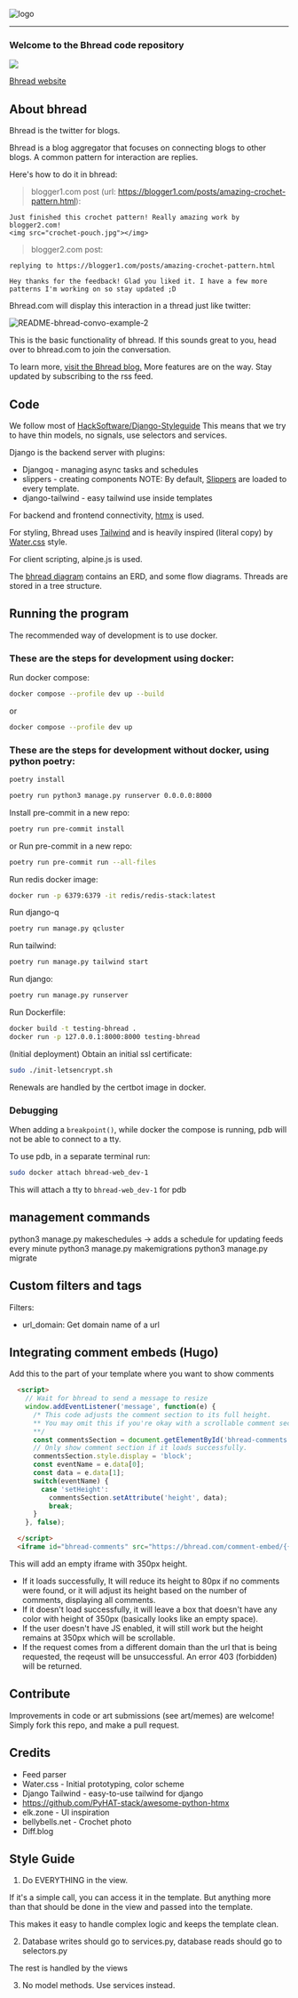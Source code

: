 ![logo](img/logo.svg)

---

### Welcome to the Bhread code repository

![](https://img.shields.io/badge/code%20style-black-black)

[Bhread website](https://bhread.com)
## About bhread

Bhread is the twitter for blogs.

Bhread is a blog aggregator that focuses on connecting blogs to other blogs.
A common pattern for interaction are replies.

Here's how to do it in bhread:

> blogger1.com post (url: https://blogger1.com/posts/amazing-crochet-pattern.html):
```
Just finished this crochet pattern! Really amazing work by blogger2.com!
<img src="crochet-pouch.jpg"></img>
```

> blogger2.com post:
```
replying to https://blogger1.com/posts/amazing-crochet-pattern.html

Hey thanks for the feedback! Glad you liked it. I have a few more patterns I'm working on so stay updated ;D
```

Bhread.com will display this interaction in a thread just like twitter:

![README-bhread-convo-example-2](img/README-bhread-convo-example-2.png)

This is the basic functionality of bhread. If this sounds great to you, head over to bhread.com to join the conversation.

To learn more, [visit the Bhread blog.](https://blog.bhread.com)
More features are on the way. Stay updated by subscribing to the rss feed.


## Code

We follow most of [HackSoftware/Django-Styleguide](https://github.com/HackSoftware/Django-Styleguide)
This means that we try to have thin models, no signals, use selectors and services.

Django is the backend server with plugins:

- Djangoq - managing async tasks and schedules
- slippers - creating components NOTE: By default, [Slippers]() are loaded to every template.
- django-tailwind - easy tailwind use inside templates

For backend and frontend connectivity, [htmx](https://htmx.org) is used.

For styling, Bhread uses [Tailwind]() and is heavily inspired (literal copy) by
[Water.css](https://watercss.kognise.dev/) style.

For client scripting, alpine.js is used.

The [bhread diagram](./bhread.drawio) contains an ERD, and some flow diagrams.
Threads are stored in a tree structure.

## Running the program

The recommended way of development is to use docker.

### These are the steps for development using docker:

Run docker compose:
```sh
docker compose --profile dev up --build
```
or
```sh
docker compose --profile dev up
```


### These are the steps for development without docker, using python poetry:

```sh
poetry install
```

```sh
poetry run python3 manage.py runserver 0.0.0.0:8000
```

Install pre-commit in a new repo:

```sh
poetry run pre-commit install
```
or Run pre-commit in a new repo:
```sh
poetry run pre-commit run --all-files
```

Run redis docker image:

```sh
docker run -p 6379:6379 -it redis/redis-stack:latest
```

Run django-q
```sh
poetry run manage.py qcluster
```

Run tailwind:
```sh
poetry run manage.py tailwind start
```

Run django:
```sh
poetry run manage.py runserver
```

Run Dockerfile:
```sh
docker build -t testing-bhread .
docker run -p 127.0.0.1:8000:8000 testing-bhread
```

(Initial deployment)
Obtain an initial ssl certificate:

```sh
sudo ./init-letsencrypt.sh
```

Renewals are handled by the certbot image in docker.

### Debugging

When adding a `breakpoint()`, while docker the compose is running, pdb will not be able to connect to a tty.

To use pdb, in a separate terminal run:

```sh
sudo docker attach bhread-web_dev-1
```

This will attach a tty to `bhread-web_dev-1` for pdb

## management commands

python3 manage.py makeschedules -> adds a schedule for updating feeds every minute
python3 manage.py makemigrations <app>
python3 manage.py migrate <app>

## Custom filters and tags

Filters:

- url_domain: Get domain name of a url


## Integrating comment embeds (Hugo)

Add this to the part of your template where you want to show comments
```html
  <script>
    // Wait for bhread to send a message to resize
    window.addEventListener('message', function(e) {
      /* This code adjusts the comment section to its full height.
      ** You may omit this if you're okay with a scrollable comment section.
      **/
      const commentsSection = document.getElementById('bhread-comments');
      // Only show comment section if it loads successfully.
      commentsSection.style.display = 'block';
      const eventName = e.data[0];
      const data = e.data[1];
      switch(eventName) {
        case 'setHeight':
          commentsSection.setAttribute('height', data);
          break;
      }
    }, false);

  </script>
  <iframe id="bhread-comments" src="https://bhread.com/comment-embed/{{ absURL .Page.RelPermalink }}" width="100%" height="350px"  frameBorder="0" onload="this.style.display = 'none'" loading="lazy" style="border-radius: 5px;"> </iframe>
```
This will add an empty iframe with 350px height.

- If it loads successfully, It will reduce its height to 80px if no comments were found, or it will adjust its height based on the number of comments, displaying all comments.
- If it doesn't load successfully, it will leave a box that doesn't have any color with height of 350px (basically looks like an empty space).
- If the user doesn't have JS enabled, it will still work but the height remains at 350px which will be scrollable.
- If the request comes from a different domain than the url that is being requested, the reqeust will be unsuccessful. An error 403 (forbidden) will be returned.


## Contribute

Improvements in code or art submissions (see art/memes) are welcome!
Simply fork this repo, and make a pull request.


## Credits

- Feed parser
- Water.css - Initial prototyping, color scheme
- Django Tailwind - easy-to-use tailwind for django
- https://github.com/PyHAT-stack/awesome-python-htmx
- elk.zone - UI inspiration
- bellybells.net - Crochet photo
- Diff.blog

## Style Guide

1. Do EVERYTHING in the view.

If it's a simple call, you can access it in the template. But anything more than that should be done in the view and passed into the template.

This makes it easy to handle complex logic and keeps the template clean.

2. Database writes should go to services.py, database reads should go to selectors.py

The rest is handled by the views


3. No model methods. Use services instead.
